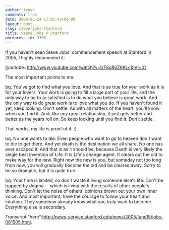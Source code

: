 ```yaml
---
author: troyh
comments: true
date: 2008-05-24 17:02:43+00:00
layout: post
slug: steve-jobs-stanford
title: Steve Jobs @ Stanford
wordpress_id: 3366
---
```


If you haven't seen Steve Jobs' commencement speech at Stanford in 2005, I highly recommend it:

[youtube=http://www.youtube.com/watch?v=UF8uR6Z6KLc&rel=0]


<!-- more -->

The most important points to me:

bq. You've got to find what you love. And that is as true for your work as it is for your lovers. Your work is going to fill a large part of your life, and the only way to be truly satisfied is to do what you believe is great work. And the only way to do great work is to love what you do. If you haven't found it yet, keep looking. Don't settle. As with all matters of the heart, you'll know when you find it. And, like any great relationship, it just gets better and better as the years roll on. So keep looking until you find it. Don't settle.

That works, my life is proof of it. :)

bq. No one wants to die. Even people who want to go to heaven don't want to die to get there. And yet death is the destination we all share. No one has ever escaped it. And that is as it should be, because Death is very likely the single best invention of Life. It is Life's change agent. It clears out the old to make way for the new. Right now the new is you, but someday not too long from now, you will gradually become the old and be cleared away. Sorry to be so dramatic, but it is quite true.

bq. Your time is limited, so don't waste it living someone else's life. Don't be trapped by dogma -- which is living with the results of other people's thinking. Don't let the noise of others' opinions drown out your own inner voice. And most important, have the courage to follow your heart and intuition. They somehow already know what you truly want to become. Everything else is secondary.

Transcript "here":http://news-service.stanford.edu/news/2005/june15/jobs-061505.html.
